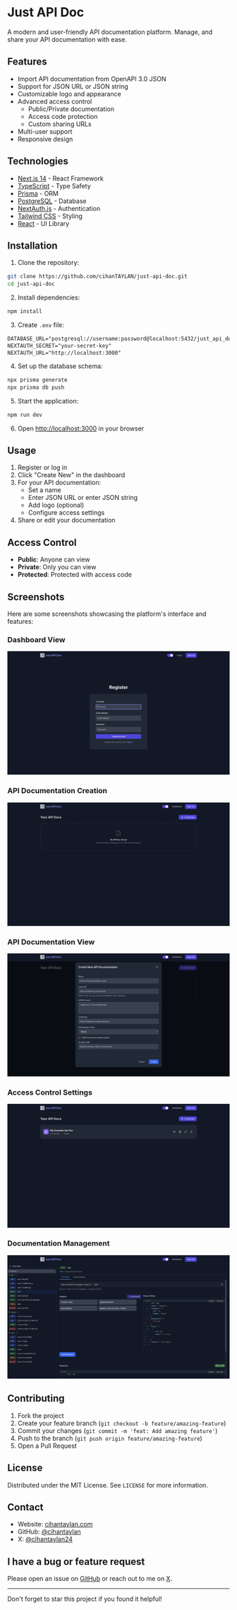 # Just API Doc

A modern and user-friendly API documentation platform. Manage, and share your API documentation with ease.

## Features

- Import API documentation from OpenAPI 3.0 JSON
- Support for JSON URL or JSON string
- Customizable logo and appearance
- Advanced access control
  - Public/Private documentation
  - Access code protection
  - Custom sharing URLs
- Multi-user support
- Responsive design

## Technologies

- [Next.js 14](https://nextjs.org/) - React Framework
- [TypeScript](https://www.typescriptlang.org/) - Type Safety
- [Prisma](https://www.prisma.io/) - ORM
- [PostgreSQL](https://www.postgresql.org/) - Database
- [NextAuth.js](https://next-auth.js.org/) - Authentication
- [Tailwind CSS](https://tailwindcss.com/) - Styling
- [React](https://reactjs.org/) - UI Library

## Installation

1. Clone the repository:

```bash
git clone https://github.com/cihanTAYLAN/just-api-doc.git
cd just-api-doc
```

2. Install dependencies:

```bash
npm install
```

3. Create `.env` file:

```env
DATABASE_URL="postgresql://username:password@localhost:5432/just_api_doc"
NEXTAUTH_SECRET="your-secret-key"
NEXTAUTH_URL="http://localhost:3000"
```

4. Set up the database schema:

```bash
npx prisma generate
npx prisma db push
```

5. Start the application:

```bash
npm run dev
```

6. Open [http://localhost:3000](http://localhost:3000) in your browser

## Usage

1. Register or log in
2. Click "Create New" in the dashboard
3. For your API documentation:
   - Set a name
   - Enter JSON URL or enter JSON string
   - Add logo (optional)
   - Configure access settings
4. Share or edit your documentation

## Access Control

- **Public**: Anyone can view
- **Private**: Only you can view
- **Protected**: Protected with access code

## Screenshots

Here are some screenshots showcasing the platform's interface and features:

### Dashboard View

<img src="https://raw.githubusercontent.com/CihanTAYLAN/just-api-doc/refs/heads/main/screen-images/register.png" alt="Dashboard View" />

### API Documentation Creation

<img src="https://raw.githubusercontent.com/CihanTAYLAN/just-api-doc/refs/heads/main/screen-images/dashboard.png" alt="API Documentation Creation" />

### API Documentation View

<img src="https://raw.githubusercontent.com/CihanTAYLAN/just-api-doc/refs/heads/main/screen-images/create-new.png" alt="API Documentation View" />

### Access Control Settings

<img src="https://raw.githubusercontent.com/CihanTAYLAN/just-api-doc/refs/heads/main/screen-images/dashboard-2.png" alt="Access Control Settings" />

### Documentation Management

<img src="https://raw.githubusercontent.com/CihanTAYLAN/just-api-doc/refs/heads/main/screen-images/api-doc.png" alt="Documentation Management" />

## Contributing

1. Fork the project
2. Create your feature branch (`git checkout -b feature/amazing-feature`)
3. Commit your changes (`git commit -m 'feat: Add amazing feature'`)
4. Push to the branch (`git push origin feature/amazing-feature`)
5. Open a Pull Request

## License

Distributed under the MIT License. See `LICENSE` for more information.

## Contact

- Website: [cihantaylan.com](https://cihantaylan.com)
- GitHub: [@cihantaylan](https://github.com/cihantaylan)
- X: [@cihantaylan24](https://x.com/cihantaylan24)

## I have a bug or feature request

Please open an issue on [GitHub](https://github.com/cihanTAYLAN/just-api-doc/issues) or reach out to me on [X](https://x.com/cihantaylan24).

---

Don't forget to star this project if you found it helpful!
